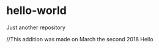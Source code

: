 # hello-world
Just another repository

//This addition was made on March the second 2018
  Hello
  
